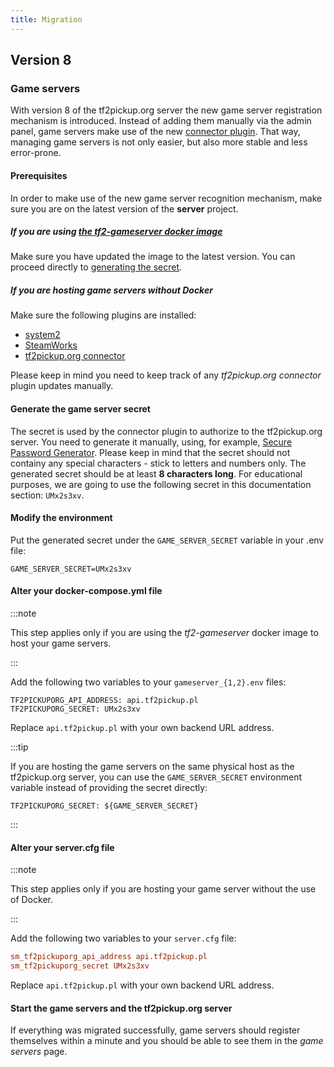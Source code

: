 ```yaml
---
title: Migration
---
```


## Version 8

### Game servers

With version 8 of the tf2pickup.org server the new game server registration mechanism is introduced. Instead of adding them manually via the admin panel, game servers make use of the new [connector plugin](https://github.com/tf2pickup-org/connector). That way, managing game servers is not only easier, but also more stable and less error-prone.

#### Prerequisites

In order to make use of the new game server recognition mechanism, make sure you are on the latest version of the **server** project.

##### If you are using [the tf2-gameserver docker image](https://hub.docker.com/r/tf2pickuppl/tf2-gameserver)

Make sure you have updated the image to the latest version. You can proceed directly to [generating the secret](#generate-the-game-server-secret).

##### If you are hosting game servers without Docker

Make sure the following plugins are installed:

- [system2](https://forums.alliedmods.net/attachment.php?attachmentid=188744&d=1618607414)
- [SteamWorks](https://github.com/KyleSanderson/SteamWorks/releases/download/1.2.3c/package-lin.tgz)
- [tf2pickup.org connector](https://github.com/tf2pickup-org/connector/releases/download/0.1.0/connector.smx)

Please keep in mind you need to keep track of any _tf2pickup.org connector_ plugin updates manually.

#### Generate the game server secret

The secret is used by the connector plugin to authorize to the tf2pickup.org server. You need to generate it manually, using, for example, [Secure Password Generator](https://passwordsgenerator.net/). Please keep in mind that the secret should not containy any special characters - stick to letters and numbers only. The generated secret should be at least **8 characters long**. For educational purposes, we are going to use the following secret in this documentation section: `UMx2s3xv`.

#### Modify the environment

Put the generated secret under the `GAME_SERVER_SECRET` variable in your .env file:

```env
GAME_SERVER_SECRET=UMx2s3xv
```

#### Alter your docker-compose.yml file

:::note

This step applies only if you are using the _tf2-gameserver_ docker image to host your game servers.

:::

Add the following two variables to your `gameserver_{1,2}.env` files:

```env
TF2PICKUPORG_API_ADDRESS: api.tf2pickup.pl
TF2PICKUPORG_SECRET: UMx2s3xv
```

Replace `api.tf2pickup.pl` with your own backend URL address.

:::tip

If you are hosting the game servers on the same physical host as the tf2pickup.org server, you can use the `GAME_SERVER_SECRET` environment variable instead of providing the secret directly:

```env
TF2PICKUPORG_SECRET: ${GAME_SERVER_SECRET}
```

:::

#### Alter your server.cfg file

:::note

This step applies only if you are hosting your game server without the use of Docker.

:::

Add the following two variables to your `server.cfg` file:

```cfg
sm_tf2pickuporg_api_address api.tf2pickup.pl
sm_tf2pickuporg_secret UMx2s3xv
```

Replace `api.tf2pickup.pl` with your own backend URL address.

#### Start the game servers and the tf2pickup.org server

If everything was migrated successfully, game servers should register themselves within a minute and you should be able to see them in the _game servers_ page.
